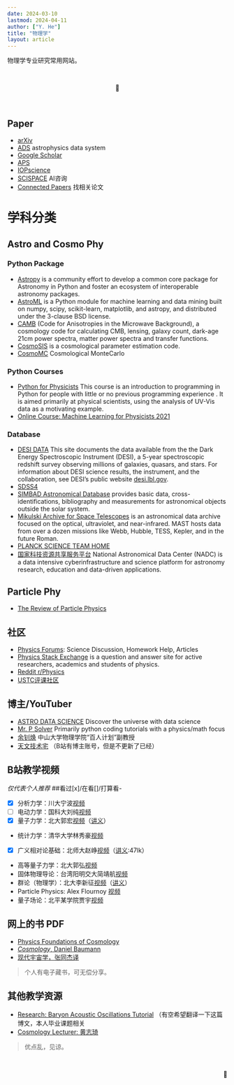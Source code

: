 ```yaml
---
date: 2024-03-10
lastmod: 2024-04-11
author: ["Y. He"]
title: "物理学"
layout: article
---
```


物理学专业研究常用网站。

<!--more-->

<br><p style="text-align: center;">🌰</p><br>

## Paper 
- [arXiv](https://arxiv.org/)
- [ADS](https://ui.adsabs.harvard.edu/) astrophysics data system
- [Google Scholar](https://scholar.google.com/)
- [APS](https://www.aps.org/)
- [IOPscience](https://iopscience.iop.org/)
- [SCISPACE](https://typeset.io/) AI咨询
- [Connected Papers](https://www.connectedpapers.com/) 找相关论文

# 学科分类

## Astro and Cosmo Phy

### Python Package
- [Astropy](https://www.astropy.org/) is a community effort to develop a common core package for Astronomy in Python and foster an ecosystem of interoperable astronomy packages.
- [AstroML](https://www.astroml.org/index.html) is a Python module for machine learning and data mining built on numpy, scipy, scikit-learn, matplotlib, and astropy, and distributed under the 3-clause BSD license. 
- [CAMB](https://camb.readthedocs.io/en/latest/) (Code for Anisotropies in the Microwave Background), a cosmology code for calculating CMB, lensing, galaxy count, dark-age 21cm power spectra, matter power spectra and transfer functions. 
- [CosmoSIS](https://cosmosis.readthedocs.io/en/latest/) is a cosmological parameter estimation code.
- [CosmoMC](https://cosmologist.info/cosmomc/) Cosmological MonteCarlo
  
### Python Courses
- [Python for Physicists](https://lucydot.github.io/python_novice/) This course is an introduction to programming in Python for people with little or no previous programming experience . It is aimed primarily at physical scientists, using the analysis of UV-Vis data as a motivating example.
- [Online Course: Machine Learning for Physicists 2021](https://pad.gwdg.de/s/Machine_Learning_For_Physicists_2021)


### Database
- [DESI DATA](https://data.desi.lbl.gov/doc/) This site documents the data available from the the Dark Energy Spectroscopic Instrument (DESI), a 5-year spectroscopic redshift survey observing millions of galaxies, quasars, and stars. For information about DESI science results, the instrument, and the collaboration, see DESI’s public website [desi.lbl.gov](https://www.desi.lbl.gov/).
- [SDSS4](https://www.sdss4.org/)
- [SIMBAD Astronomical Database](https://simbad.unistra.fr/simbad/) provides basic data, cross-identifications, bibliography and measurements for astronomical objects outside the solar system.
- [ Mikulski Archive for Space Telescopes](https://archive.stsci.edu/)  is an astronomical data archive focused on the optical, ultraviolet, and near-infrared. MAST hosts data from over a dozen missions like Webb, Hubble, TESS, Kepler, and in the future Roman.
- [PLANCK SCIENCE TEAM HOME](https://www.cosmos.esa.int/web/planck)
- [国家科技资源共享服务平台](https://nadc.china-vo.org/?locale=zh_CN) National Astronomical Data Center (NADC) is a data intensive cyberinfrastructure and science platform for astronomy research, education and data-driven applications. 

## Particle Phy

- [The Review of Particle Physics](https://pdg.lbl.gov/)

## 社区
- [Physics Forums](https://www.physicsforums.com/): Science Discussion, Homework Help, Articles
- [Physics Stack Exchange](https://physics.stackexchange.com/) is a question and answer site for active researchers, academics and students of physics.
- [Reddit r/Physics](https://www.reddit.com/r/Physics/)
- [USTC评课社区](https://icourse.club/)

## 博主/YouTuber
- [ASTRO DATA SCIENCE](https://astrodatascience.net/) Discover the universe with data science
- [Mr. P Solver](https://www.youtube.com/@MrPSolver) Primarily python coding tutorials with a physics/math focus
- [余钊焕](https://yzhxxzxy.github.io/cn/index.html) 中山大学物理学院“百人计划”副教授
- [​天文技术宅](https://www.astrogeeker.com/my-blog) （B站有博主账号，但是不更新了已经）


## B站教学视频

*仅代表个人推荐*  ##看过[x]/在看[]/打算看-

- [x] 分析力学：川大宁波[视频](https://www.bilibili.com/video/BV1hY411g7HG)
- [ ] 电动力学：国科大刘纯[视频](https://www.bilibili.com/video/BV19P411L7ps/)
- [x] 量子力学：北大郭宏[视频](https://www.bilibili.com/video/BV1Uh4y1K7Ey/)（[讲义](https://chaoli.club/index.php/8891/0)）
-  统计力学：清华大学林秀豪[视频](https://www.bilibili.com/video/BV1y741197U6/)
-  [x] 广义相对论基础：北师大赵峥[视频](https://www.bilibili.com/video/BV1bZ4y1o79M/)（[讲义](https://pan.baidu.com/s/1lsUVPHSu8t2ZW8OfyFm1OQ#list/path=%2F):47lk）
-  高等量子力学：北大郭弘[视频](https://www.bilibili.com/video/BV1pj411s7S1/)
-  固体物理导论：台湾阳明交大简靖航[视频](https://www.bilibili.com/video/BV1Y341197ZP/)
-  群论（物理学）：北大李新征[视频](https://www.bilibili.com/video/BV1Ux4y177BH/)（[讲义](https://pan.baidu.com/s/1cfesvnUdzDxtwz88zm_vJQ?pwd=y8pq#list/path=%2F)）
-  Particle Physics: Alex Flournoy [视频](https://www.bilibili.com/video/BV13B4y1p7o9/)
-  量子场论：北平某学院贾宇[视频](https://www.bilibili.com/video/BV1Pz4y1D7hw)


## 网上的书 PDF
- [Physics Foundations of Cosmology](https://icourse.club/uploads/files/ee9c94c145827638823636da74a88e2ce8f9f8a4.pdf)
- [*Cosmology*, Daniel Baumann](https://icourse.club/uploads/files/f5ccc0ed496026207453fe62c455cceb2cfd9267.pdf)
- [现代宇宙学，张同杰译](https://icourse.club/uploads/files/f5ccc0ed496026207453fe62c455cceb2cfd9267.pdf)

> 个人有电子藏书，可无偿分享。


## 其他教学资源
- [Research: Baryon Acoustic Oscillations Tutorial](https://adh-sj.info/bao_cmb.php) （有空希望翻译一下这篇博文，本人毕业课题相关
- [Cosmology Lecturer: 黄志琦](http://zhiqihuang.top/cosm/lectures.php)


> 优点乱，见谅。

<br><p style="text-align: right;">🌰</p>